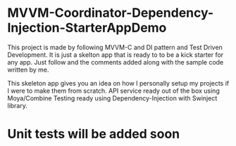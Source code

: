 # MVVM-Coordinator-Dependency-Injection-StarterAppDemo

This project is made by following MVVM-C and DI pattern and Test Driven Development.
It is just a skelton app that is ready to to be a kick starter for any app. Just follow and the comments added along with the sample code written by me.

This skeleton app gives you an idea on how I personally setup my projects if I were to make them from scratch.
API service ready out of the box using Moya/Combine
Testing ready using Dependency-Injection with Swinject library.

# Unit tests will be added soon
